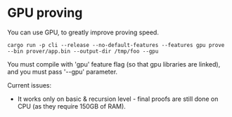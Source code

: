 # GPU proving



You can use GPU, to greatly improve proving speed.


```shell
cargo run -p cli --release --no-default-features --features gpu prove --bin prover/app.bin --output-dir /tmp/foo --gpu
```

You must compile with 'gpu' feature flag (so that gpu libraries are linked), and you must pass '--gpu' parameter.

Current issues:
* It works only on basic & recursion level - final proofs are still done on CPU (as they require 150GB of RAM).